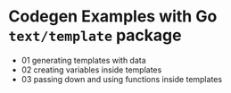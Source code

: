 # Codegen Examples with Go `text/template` package

- 01 generating templates with data
- 02 creating variables inside templates
- 03 passing down and using functions inside templates
